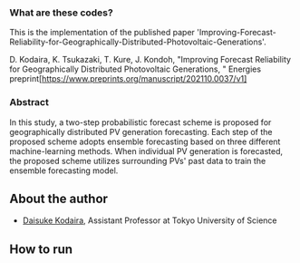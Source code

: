 ### What are these codes?
This is the implementation of the published paper 'Improving-Forecast-Reliability-for-Geographically-Distributed-Photovoltaic-Generations'.

D. Kodaira, K. Tsukazaki, T. Kure, J. Kondoh, "Improving Forecast Reliability for Geographically Distributed Photovoltaic Generations, " Energies 
preprint[https://www.preprints.org/manuscript/202110.0037/v1]

### Abstract
In this study, a two-step probabilistic forecast scheme is proposed for geographically distributed PV generation forecasting. Each step of the proposed scheme adopts ensemble forecasting based on three different machine-learning methods. When individual PV generation is forecasted, the proposed scheme utilizes surrounding PVs' past data to train the ensemble forecasting model. 

## About the author
- [Daisuke Kodaira](https://sites.google.com/view/daisukekodaira03en/home?authuser=0), Assistant Professor at Tokyo University of Science

## How to run



